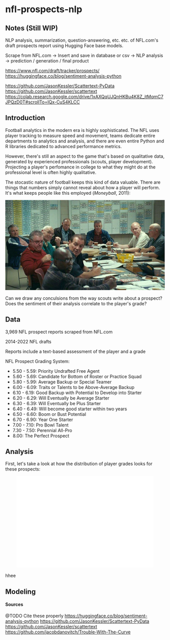 # nfl-prospects-nlp

## Notes (Still WIP)
NLP analysis, summarization, question-answering, etc. etc. of NFL.com's draft prospects report using Hugging Face base models.

Scrape from NFL.com -> Insert and save in database or csv -> NLP analysis -> prediction / generation / final product

https://www.nfl.com/draft/tracker/prospects/  
https://huggingface.co/blog/sentiment-analysis-python  

https://github.com/JasonKessler/Scattertext-PyData  
https://github.com/JasonKessler/scattertext  
https://colab.research.google.com/drive/1xAXQqUJQnHKBu4K8Z_itMqmC7JPQzD0T#scrollTo=IQx-CuS4KLCC

## Introduction
Football analytics in the modern era is highly sophisticated. The NFL uses player tracking to measure speed and movement, teams dedicate entire departments to analytics and analysis, and there are even entire Python and R libraries dedicated to advanced performance metrics. 

However, there's still an aspect to the game that's based on qualitative data, generated by experienced professionals (scouts, player development). Projecting a player's perfomance in college to what they might do at the professional level is often highly qualitative.

 The stocastic nature of football keeps this kind of data valuable. There are things that numbers simply cannot reveal about how a player will perform. It's what keeps people like this employed (*Moneyball*, 2011):  

<p align="center">
  <img src="images/moneyballscouts.jpg" />
</p>  
  

Can we draw any conculsions from the way scouts write about a prospect? Does the sentiment of their analysis correlate to the player's grade?

## Data
3,969 NFL prospect reports scraped from NFL.com  

2014-2022 NFL drafts  

Reports include a text-based assessment of the player and a grade  

NFL Prospect Grading System:
* 5.50 - 5.59: Priority Undrafted Free Agent
* 5.60 - 5.69: Candidate for Bottom of Roster or Practice Squad
* 5.80 - 5.99: Average Backup or Special Teamer
* 6.00 - 6.09: Traits or Talents to be Above-Average Backup
* 6.10 - 6.19: Good Backup with Potential to Develop into Starter
* 6.20 - 6.29: Will Eventually be Average Starter
* 6.30 - 6.39: Will Eventually be Plus Starter
* 6.40 - 6.49: Will become good starter within two years
* 6.50 - 6.60: Boom or Bust Potential
* 6.70 - 6.90: Year One Starter
* 7.00 - 7.10: Pro Bowl Talent
* 7.30 - 7.50: Perennial All-Pro
* 8.00: The Perfect Prospect

## Analysis
First, let's take a look at how the distribution of player grades looks for these prospects:  

<p align="center">
  <img src="images/grade_distribution.jpg"/>
</p>  

hhee
## Modeling


#### Sources
@TODO
Cite these properly
https://huggingface.co/blog/sentiment-analysis-python
https://github.com/JasonKessler/Scattertext-PyData
https://github.com/JasonKessler/scattertext
https://github.com/jacobdanovitch/Trouble-With-The-Curve
